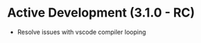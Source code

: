 Active Development (3.1.0 - RC)
=====================================
- Resolve issues with vscode compiler looping